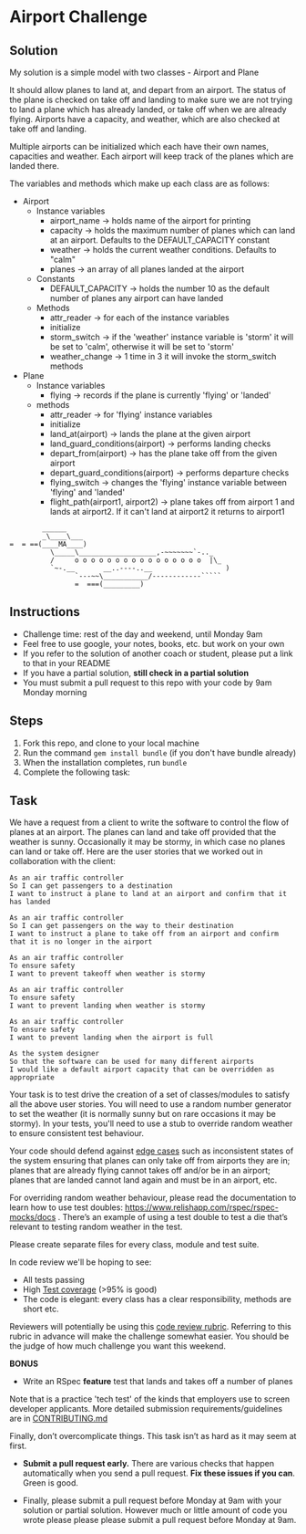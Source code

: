 Airport Challenge
=================

Solution
---------
My solution is a simple model with two classes - Airport and Plane

It should allow planes to land at, and depart from an airport. The status of the plane is checked on take off and landing to make sure we are not trying to land a plane which has already landed, or take off when we are already flying. Airports have a capacity, and weather, which are also checked at take off and landing.

Multiple airports can be initialized which each have their own names, capacities and weather. Each airport will keep track of the planes which are landed there.

The variables and methods which make up each class are as follows:

* Airport
  * Instance variables
    * airport_name -> holds name of the airport for printing
    * capacity -> holds the maximum number of planes which can land at an airport. Defaults to the DEFAULT_CAPACITY constant
    * weather -> holds the current weather conditions. Defaults to "calm"
    * planes -> an array of all planes landed at the airport
  * Constants
    * DEFAULT_CAPACITY -> holds the number 10 as the default number of planes any airport can have landed
  * Methods
    * attr_reader -> for each of the instance variables
    * initialize
    * storm_switch -> if the 'weather' instance variable is 'storm' it will be set to 'calm', otherwise it will be set to 'storm'
    * weather_change -> 1 time in 3 it will invoke the storm_switch methods
* Plane
  * Instance variables
    * flying -> records if the plane is currently 'flying' or 'landed'
  * methods
    * attr_reader -> for 'flying' instance variables
    * initialize
    * land_at(airport) -> lands the plane at the given airport
    * land_guard_conditions(airport) -> performs landing checks
    * depart_from(airport) -> has the plane take off from the given airport
    * depart_guard_conditions(airport) -> performs departure checks
    * flying_switch -> changes the 'flying' instance variable between 'flying' and 'landed'
    * flight_path(airport1, airport2) -> plane takes off from airport 1 and lands at airport2. If it can't land at airport2 it returns to airport1


```
        ______
        _\____\___
=  = ==(____MA____)
          \_____\___________________,-~~~~~~~`-.._
          /     o o o o o o o o o o o o o o o o  |\_
          `~-.__       __..----..__                  )
                `---~~\___________/------------`````
                =  ===(_________)

```

Instructions
---------

* Challenge time: rest of the day and weekend, until Monday 9am
* Feel free to use google, your notes, books, etc. but work on your own
* If you refer to the solution of another coach or student, please put a link to that in your README
* If you have a partial solution, **still check in a partial solution**
* You must submit a pull request to this repo with your code by 9am Monday morning

Steps
-------

1. Fork this repo, and clone to your local machine
2. Run the command `gem install bundle` (if you don't have bundle already)
3. When the installation completes, run `bundle`
4. Complete the following task:

Task
-----

We have a request from a client to write the software to control the flow of planes at an airport. The planes can land and take off provided that the weather is sunny. Occasionally it may be stormy, in which case no planes can land or take off.  Here are the user stories that we worked out in collaboration with the client:

```
As an air traffic controller
So I can get passengers to a destination
I want to instruct a plane to land at an airport and confirm that it has landed

As an air traffic controller
So I can get passengers on the way to their destination
I want to instruct a plane to take off from an airport and confirm that it is no longer in the airport

As an air traffic controller
To ensure safety
I want to prevent takeoff when weather is stormy

As an air traffic controller
To ensure safety
I want to prevent landing when weather is stormy

As an air traffic controller
To ensure safety
I want to prevent landing when the airport is full

As the system designer
So that the software can be used for many different airports
I would like a default airport capacity that can be overridden as appropriate
```

Your task is to test drive the creation of a set of classes/modules to satisfy all the above user stories. You will need to use a random number generator to set the weather (it is normally sunny but on rare occasions it may be stormy). In your tests, you'll need to use a stub to override random weather to ensure consistent test behaviour.

Your code should defend against [edge cases](http://programmers.stackexchange.com/questions/125587/what-are-the-difference-between-an-edge-case-a-corner-case-a-base-case-and-a-b) such as inconsistent states of the system ensuring that planes can only take off from airports they are in; planes that are already flying cannot takes off and/or be in an airport; planes that are landed cannot land again and must be in an airport, etc.

For overriding random weather behaviour, please read the documentation to learn how to use test doubles: https://www.relishapp.com/rspec/rspec-mocks/docs . There’s an example of using a test double to test a die that’s relevant to testing random weather in the test.

Please create separate files for every class, module and test suite.

In code review we'll be hoping to see:

* All tests passing
* High [Test coverage](https://github.com/makersacademy/course/blob/master/pills/test_coverage.md) (>95% is good)
* The code is elegant: every class has a clear responsibility, methods are short etc.

Reviewers will potentially be using this [code review rubric](docs/review.md).  Referring to this rubric in advance will make the challenge somewhat easier.  You should be the judge of how much challenge you want this weekend.

**BONUS**

* Write an RSpec **feature** test that lands and takes off a number of planes

Note that is a practice 'tech test' of the kinds that employers use to screen developer applicants.  More detailed submission requirements/guidelines are in [CONTRIBUTING.md](CONTRIBUTING.md)

Finally, don’t overcomplicate things. This task isn’t as hard as it may seem at first.

* **Submit a pull request early.**  There are various checks that happen automatically when you send a pull request.  **Fix these issues if you can**.  Green is good.

* Finally, please submit a pull request before Monday at 9am with your solution or partial solution.  However much or little amount of code you wrote please please please submit a pull request before Monday at 9am.
